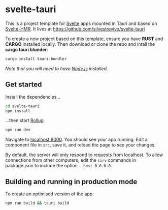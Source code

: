 # svelte-tauri

This is a project template for [Svelte](https://svelte.dev) apps mounted in Tauri and based on [Svelte-HMR](https://github.com/rixo/svelte-template-hot). It lives at https://github.com/silvestrevivo/svelte-tauri

To create a new project based on this template, ensure you have **RUST** and **CARGO** installed locally. Then download or clone the repo and intall the **cargo tauri blunder**:

```bash
cargo install tauri-bundler
```

_Note that you will need to have [Node.js](https://nodejs.org) installed._

## Get started

Install the dependencies...

```bash
cd svelte-tauri
npm install
```

...then start [Rollup](https://rollupjs.org):

```bash
npm run dev
```

Navigate to [localhost:8000](http://localhost:5000). You should see your app running. Edit a component file in `src`, save it, and reload the page to see your changes.

By default, the server will only respond to requests from localhost. To allow connections from other computers, edit the `sirv` commands in package.json to include the option `--host 0.0.0.0`.

## Building and running in production mode

To create an optimised version of the app:

```bash
npm run build && tauri build
```
